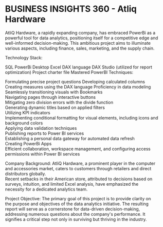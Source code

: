 # BUSINESS INSIGHTS 360 - Atliq Hardware

AtliQ Hardware, a rapidly expanding company, has embraced PowerBi as a powerful tool for data analytics, positioning itself for a competitive edge and well-informed decision-making. This ambitious project aims to illuminate various aspects, including finance, sales, marketing, and the supply chain.


Technology Stack:

SQL 
PowerBi Desktop 
Excel 
DAX language 
DAX Studio (utilized for report optimization) 
Project charter file 
Mastered PowerBI Techniques:    

Formulating precise project questions 
Developing calculated columns   
Creating measures using the DAX language 
Proficiency in data modeling       
Seamlessly transitioning visuals with Bookmarks       
Navigating pages through interactive buttons                       
Mitigating zero division errors with the divide function                   
Generating dynamic titles based on applied filters                   
Utilizing KPI indicators                       
Implementing conditional formatting for visual elements, including icons and background colors                 
Applying data validation techniques                            
Publishing reports to Power BI services                               
Establishing a personal data gateway for automated data refresh                                   
Creating PowerBi Apps                                                                                         
Efficient collaboration, workspace management, and configuring access permissions within Power BI services                
                        
Company Background: AtliQ Hardware, a prominent player in the computer and accessories market, caters to customers through retailers and direct distributors globally.                   
Recent setbacks in their American store, attributed to decisions based on surveys, intuition, and limited Excel analysis, have emphasized the necessity for a dedicated analytics team. 


Project Objective: The primary goal of this project is to provide clarity on the purpose and objectives of the data analytics initiative. The resulting report will serve as a cornerstone for data-driven decision-making, addressing numerous questions about the company's performance. It signifies a critical step not only in surviving but thriving in the industry.
